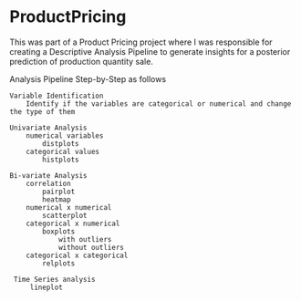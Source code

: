 # ProductPricing
This was part of a Product Pricing project where I was responsible for creating a Descriptive Analysis Pipeline to generate insights for a posterior prediction of production quantity sale.

Analysis Pipeline Step-by-Step as follows

    Variable Identification
        Identify if the variables are categorical or numerical and change the type of them
    
    Univariate Analysis
        numerical variables
            distplots
        categorical values
            histplots
    
    Bi-variate Analysis
        correlation
            pairplot
            heatmap
        numerical x numerical
            scatterplot
        categorical x numerical
            boxplots
                with outliers
                without outliers
        categorical x categorical
            relplots
            
     Time Series analysis
         lineplot
